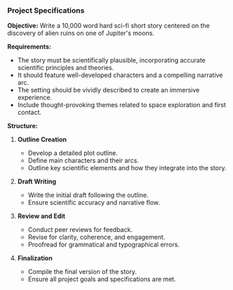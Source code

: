 ### Project Specifications

**Objective:**
Write a 10,000 word hard sci-fi short story centered on the discovery of alien ruins on one of Jupiter's moons.

**Requirements:**
- The story must be scientifically plausible, incorporating accurate scientific principles and theories.
- It should feature well-developed characters and a compelling narrative arc.
- The setting should be vividly described to create an immersive experience.
- Include thought-provoking themes related to space exploration and first contact.

**Structure:**
1. **Outline Creation**
   - Develop a detailed plot outline.
   - Define main characters and their arcs.
   - Outline key scientific elements and how they integrate into the story.

2. **Draft Writing**
   - Write the initial draft following the outline.
   - Ensure scientific accuracy and narrative flow.

3. **Review and Edit**
   - Conduct peer reviews for feedback.
   - Revise for clarity, coherence, and engagement.
   - Proofread for grammatical and typographical errors.

4. **Finalization**
   - Compile the final version of the story.
   - Ensure all project goals and specifications are met.